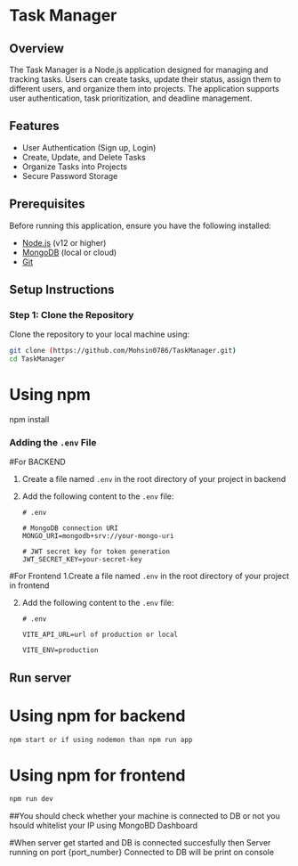 # Task Manager

## Overview

The Task Manager is a Node.js application designed for managing and tracking tasks. Users can create tasks, update their status, assign them to different users, and organize them into projects. The application supports user authentication, task prioritization, and deadline management.

## Features

- User Authentication (Sign up, Login)
- Create, Update, and Delete Tasks
- Organize Tasks into Projects
- Secure Password Storage

## Prerequisites

Before running this application, ensure you have the following installed:

- [Node.js](https://nodejs.org/en/download/) (v12 or higher)
- [MongoDB](https://www.mongodb.com/try/download/community) (local or cloud)
- [Git](https://git-scm.com/downloads)

## Setup Instructions

### Step 1: Clone the Repository

Clone the repository to your local machine using:

```bash
git clone (https://github.com/Mohsin0786/TaskManager.git)
cd TaskManager
```

# Using npm
npm install


### Adding the `.env` File
#For BACKEND
1. Create a file named `.env` in the root directory of your project in backend
2. Add the following content to the `.env` file:

    ```plaintext
    # .env

    # MongoDB connection URI
    MONGO_URI=mongodb+srv://your-mongo-uri

    # JWT secret key for token generation
    JWT_SECRET_KEY=your-secret-key
    ```

#For Frontend
1.Create a file named `.env` in the root directory of your project in frontend

2. Add the following content to the `.env` file:

    ```plaintext
    # .env

    VITE_API_URL=url of production or local

    VITE_ENV=production
    ```


## Run server 
# Using npm for backend
```bash
npm start or if using nodemon than npm run app
```
# Using npm for frontend
```bash
npm run dev
```


##You should check whether your machine is connected to DB or not you hsould whitelist your IP using MongoBD Dashboard

#When server get started and DB is connected succesfully then Server running on port {port_number}
Connected to DB will be print on console
